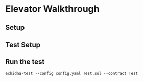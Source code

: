 # Elevator Walkthrough


## Setup


## Test Setup


## Run the test
```shell
echidna-test --config config.yaml Test.sol --contract Test
```